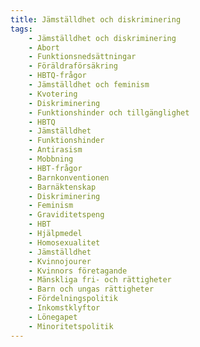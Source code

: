```yaml
---
title: Jämställdhet och diskriminering
tags:
    - Jämställdhet och diskriminering
    - Abort
    - Funktionsnedsättningar
    - Föräldraförsäkring
    - HBTQ-frågor
    - Jämställdhet och feminism
    - Kvotering
    - Diskriminering
    - Funktionshinder och tillgänglighet
    - HBTQ
    - Jämställdhet
    - Funktionshinder
    - Antirasism
    - Mobbning
    - HBT-frågor
    - Barnkonventionen
    - Barnäktenskap
    - Diskriminering
    - Feminism
    - Graviditetspeng
    - HBT
    - Hjälpmedel
    - Homosexualitet
    - Jämställdhet
    - Kvinnojourer
    - Kvinnors företagande
    - Mänskliga fri- och rättigheter
    - Barn och ungas rättigheter
    - Fördelningspolitik
    - Inkomstklyftor
    - Lönegapet
    - Minoritetspolitik
---
```

